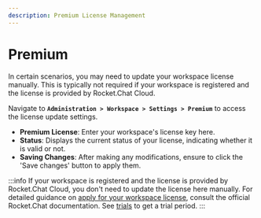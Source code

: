 ```yaml
---
description: Premium License Management
---
```


# Premium

In certain scenarios, you may need to update your workspace license manually. This is typically not required if your workspace is registered and the license is provided by Rocket.Chat Cloud.

Navigate to **`Administration > Workspace > Settings > Premium`** to access the license update settings.

* **Premium License**: Enter your workspace's license key here.
* **Status**: Displays the current status of your license, indicating whether it is valid or not.
* **Saving Changes**: After making any modifications, ensure to click the 'Save changes' button to apply them.

:::info
If your workspace is registered and the license is provided by Rocket.Chat Cloud, you don't need to update the license here manually. For detailed guidance on [apply for your workspace license](../../../setup-and-configure/license-application.md#i-have-a-self-managed-registered-workspace), consult the official Rocket.Chat documentation. See [trials](../../../setup-and-configure/trials/ "mention") to get a trial period.
:::
